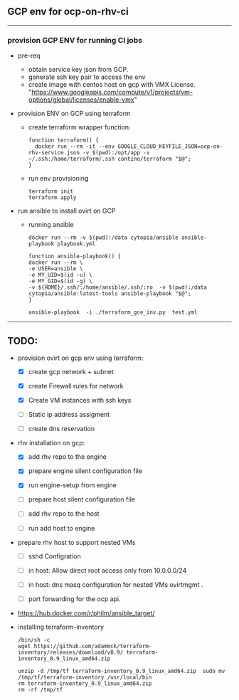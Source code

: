 ## GCP env for ocp-on-rhv-ci

---
### provision GCP ENV for running CI jobs

- pre-req
  - obtain service key json from GCP.
  - generate ssh key pair to access the env
  - create image with centos host on gcp with VMX License.
    "https://www.googleapis.com/compute/v1/projects/vm-options/global/licenses/enable-vmx"

- provision ENV on GCP using  terraform
  - create terraform wrapper function:

    ```shell
    function terraform() {
      docker run --rm -it --env GOOGLE_CLOUD_KEYFILE_JSON=ocp-on-rhv-service.json -v $(pwd):/opt/app -v ~/.ssh:/home/terraform/.ssh contino/terraform "$@";
    }

    ```

  - run env provisioning
    ```shell
    terraform init
    terraform apply

    ```



- run ansible to install ovirt on GCP
  - running ansible
    ```shell
    docker run --rm -v $(pwd):/data cytopia/ansible ansible-playbook playbook.yml

    function ansible-playbook() {
    docker run --rm \
    -e USER=ansible \
    -e MY_UID=$(id -u) \
    -e MY_GID=$(id -g) \
    -v ${HOME}/.ssh/:/home/ansible/.ssh/:ro  -v $(pwd):/data  cytopia/ansible:latest-tools ansible-playbook "$@";
    }

    ansible-playbook  -i ./terraform_gce_inv.py  test.yml

    ```


---
TODO:
---

- provision ovirt on gcp env using terraform:
  - [x] create gcp network + subnet
  - [x] create Firewall rules for network
  - [x] Create VM instances with ssh keys
  - [ ] Static ip address assigment
  - [ ] create dns reservation


- rhv installation on gcp:
  - [X] add rhv repo to the engine
  - [X] prepare engine silent configuration file
  - [X] run engine-setup from engine
  - [ ] prepare host silent configuration file
  - [ ] add rhv repo to the host
  - [ ] run add host to engine


- prepare rhv host to support nested VMs
  - [ ] sshd Configration
  - [ ] in host: Allow direct root access only from 10.0.0.0/24
  - [ ] in host: dns masq configuration for nested VMs ovirtmgmt .
  - [ ] port forwarding for the ocp api.



- https://hub.docker.com/r/philm/ansible_target/



- installing terraform-inventory
  ```shell
  /bin/sh -c
  wget https://github.com/adammck/terraform-inventory/releases/download/v0.9/ terraform-inventory_0.9_linux_amd64.zip

  unzip -d /tmp/tf terraform-inventory_0.9_linux_amd64.zip  sudo mv /tmp/tf/terraform-inventory /usr/local/bin
  rm terraform-inventory_0.9_linux_amd64.zip
  rm -rf /tmp/tf
  ```